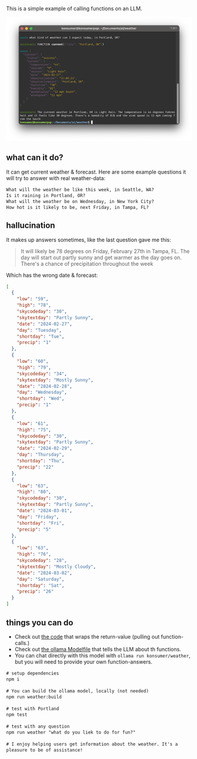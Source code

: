 This is a simple example of calling functions on an LLM.

![screenshot](screen.png)

## what can it do?

It can get current weather & forecast. Here are some example questions it will try to answer with real weather-data:

```
What will the weather be like this week, in Seattle, WA?
Is it raining in Portland, OR?
What will the weather be on Wednesday, in New York City?
How hot is it likely to be, next Friday, in Tampa, FL?
```

## hallucination

It makes up answers sometimes, like the last question gave me this:

> It will likely be 78 degrees on Friday, February 27th in Tampa, FL. The day will start out partly sunny and get warmer as the day goes on. There's a chance of precipitation throughout the week

Which has the wrong date & forecast:

```json
[
  {
    "low": "59",
    "high": "78",
    "skycodeday": "30",
    "skytextday": "Partly Sunny",
    "date": "2024-02-27",
    "day": "Tuesday",
    "shortday": "Tue",
    "precip": "1"
  },
  {
    "low": "60",
    "high": "79",
    "skycodeday": "34",
    "skytextday": "Mostly Sunny",
    "date": "2024-02-28",
    "day": "Wednesday",
    "shortday": "Wed",
    "precip": "1"
  },
  {
    "low": "61",
    "high": "75",
    "skycodeday": "30",
    "skytextday": "Partly Sunny",
    "date": "2024-02-29",
    "day": "Thursday",
    "shortday": "Thu",
    "precip": "22"
  },
  {
    "low": "63",
    "high": "80",
    "skycodeday": "30",
    "skytextday": "Partly Sunny",
    "date": "2024-03-01",
    "day": "Friday",
    "shortday": "Fri",
    "precip": "5"
  },
  {
    "low": "63",
    "high": "76",
    "skycodeday": "28",
    "skytextday": "Mostly Cloudy",
    "date": "2024-03-02",
    "day": "Saturday",
    "shortday": "Sat",
    "precip": "26"
  }
]
```

## things you can do

- Check out [the code](server.js) that wraps the return-value (pulling out function-calls.)
- Check out [the ollama Modelfile](weather.Modelfile) that tells the LLM about th functions.
- You can chat directly with this model with `ollama run konsumer/weather`, but you will need to provide your own function-answers.

```
# setup dependencies
npm i

# You can build the ollama model, locally (not needed)
npm run weather:build

# test with Portland
npm test

# test with any question
npm run weather "what do you liek to do for fun?"

# I enjoy helping users get information about the weather. It's a pleasure to be of assistance!
```
